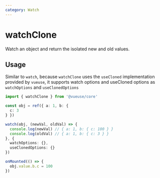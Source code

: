 ```yaml
---
category: Watch
---
```


# watchClone

Watch an object and return the isolated new and old values.

## Usage

Similar to `watch`, because `watchClone` uses the `useCloned` implementation provided by `vueuse`, it supports watch options and useCloned options as `watchOptions` and `useClonedOptions`

```ts
import { watchClone } from '@vueuse/core'

const obj = ref({ a: 1, b: {
  c: 3
} })

watch(obj, (newVal, oldVal) => {
  console.log(newVal) // { a: 1, b: { c: 100 } }
  console.log(oldVal) // { a: 1, b: { c: 3 } }
}, {
  watchOptions: {},
  useClonedOptions: {}
})

onMounted(() => {
  obj.value.b.c = 100
})
```
